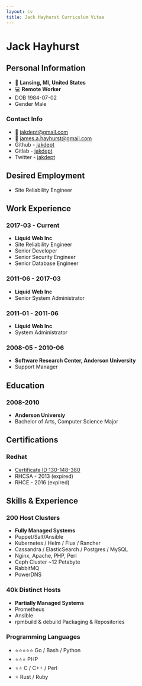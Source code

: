 ```yaml
---
layout: cv
title: Jack Hayhurst Curriculum Vitae
---
```


# Jack Hayhurst

## Personal Information
- 📍 __Lansing, MI, United States__
- 💻 __Remote Worker__
- DOB 1984-07-02
- Gender Male

### Contact Info
- 📧 [jakdept@gmail.com](mailto:jakdept@gmail.com)
- 📧 [james.a.hayhurst@gmail.com](mailto:james.a.hayhurst@gmail.com)
- Github - [jakdept](https://github.com/jakdept)
- Gitlab - [jakdept](https://gitlab.com/jakdept)
- Twitter - [jakdept](https://twitter.com/jakdept)

## Desired Employment
- Site Reliability Engineer

## Work Experience

### 2017-03 - Current
- __Liquid Web Inc__
- Site Reliability Engineer
- Senior Developer
- Senior Security Engineer
- Senior Database Engineer

### 2011-06 - 2017-03
- __Liquid Web Inc__
- Senior System Administrator

### 2011-01 - 2011-06
- __Liquid Web Inc__
- System Administrator

### 2008-05 - 2010-06
- __Software Research Center, Anderson University__
- Support Manager

## Education

### 2008-2010
- __Anderson Universiy__
- Bachelor of Arts, Computer Science Major

## Certifications

### Redhat

- [Certificate ID 130-148-380](https://rhtapps.redhat.com/verify?certId=130-148-380)
- RHCSA - 2013 (expired)
- RHCE - 2016 (expired)


## Skills & Experience

### 200 Host Clusters
- __Fully Managed Systems__
- Puppet/Salt/Ansible
- Kubernetes / Helm / Flux / Rancher
- Cassandra / ElasticSearch / Postgres / MySQL
- Nginx, Apache, PHP, Perl
- Ceph Cluster ~12 Petabyte
- RabbitMQ
- PowerDNS

### 40k Distinct Hosts
- __Partially Managed Systems__
- Prometheus
- Ansible
- rpmbuild & debuild Packaging & Repositories

### Programming Languages
- ⭐️⭐️⭐️⭐️⭐️ Go / Bash / Python
- ⭐️⭐️⭐️ PHP
- ⭐️⭐️ C / C++ / Perl
- ⭐️ Rust / Ruby




<!-- ### Footer

Last updated: May 2021 -->


